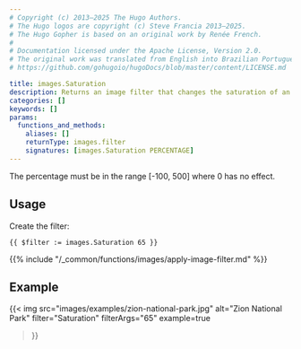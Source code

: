 ```yaml
---
# Copyright (c) 2013–2025 The Hugo Authors.
# The Hugo logos are copyright (c) Steve Francia 2013–2025.
# The Hugo Gopher is based on an original work by Renée French.
#
# Documentation licensed under the Apache License, Version 2.0.
# The original work was translated from English into Brazilian Portuguese.
# https://github.com/gohugoio/hugoDocs/blob/master/content/LICENSE.md

title: images.Saturation
description: Returns an image filter that changes the saturation of an image.
categories: []
keywords: []
params:
  functions_and_methods:
    aliases: []
    returnType: images.filter
    signatures: [images.Saturation PERCENTAGE]
---
```


The percentage must be in the range [-100, 500] where 0 has no effect.

## Usage

Create the filter:

```go-html-template
{{ $filter := images.Saturation 65 }}
```

{{% include "/_common/functions/images/apply-image-filter.md" %}}

## Example

{{< img
  src="images/examples/zion-national-park.jpg"
  alt="Zion National Park"
  filter="Saturation"
  filterArgs="65"
  example=true
>}}
